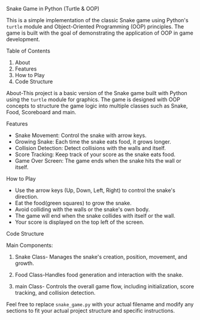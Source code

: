 Snake Game in Python (Turtle & OOP)

This is a simple implementation of the classic Snake game using Python's `turtle` module and Object-Oriented Programming (OOP) principles. The game is built with the goal of demonstrating the application of OOP in game development.

Table of Contents

1. About
2. Features
3. How to Play
4. Code Structure

About-This project is a basic version of the Snake game built with Python using the `turtle` module for graphics. The game is designed with OOP concepts to structure the game logic into multiple classes such as Snake, Food, Scoreboard and main.

Features

- Snake Movement: Control the snake with arrow keys.
- Growing Snake: Each time the snake eats food, it grows longer.
- Collision Detection: Detect collisions with the walls and itself.
- Score Tracking: Keep track of your score as the snake eats food.
- Game Over Screen: The game ends when the snake hits the wall or itself.


How to Play

- Use the  arrow keys (Up, Down, Left, Right) to control the snake's direction.
- Eat the food(green squares) to grow the snake.
- Avoid colliding with the walls or the snake's own body.
- The game will end when the snake collides with itself or the wall.
- Your score is displayed on the top left of the screen.

Code Structure

Main Components:

1. Snake Class- Manages the snake's creation, position, movement, and growth.

2. Food Class-Handles food generation and interaction with the snake.

3. main Class- Controls the overall game flow, including initialization, score tracking, and collision detection.



Feel free to replace `snake_game.py` with your actual filename and modify any sections to fit your actual project structure and specific instructions.
